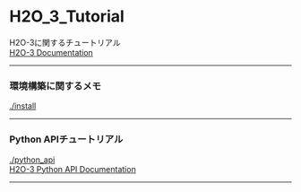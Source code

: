 # H2O_3_Tutorial
H2O-3に関するチュートリアル  
[H2O-3 Documentation](https://docs.h2o.ai/h2o/latest-stable/h2o-docs/index.html)
  
***
### 環境構築に関するメモ
[./install](./install)
  
***
### Python APIチュートリアル
[./python_api](./python_api)  
[H2O-3 Python API Documentation](https://docs.h2o.ai/h2o/latest-stable/h2o-py/docs/index.html)
  
***
  
